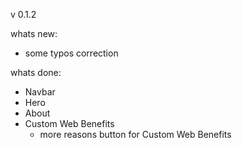 v 0.1.2

whats new:

- some typos correction

whats done:

- Navbar
- Hero
- About
- Custom Web Benefits
  - more reasons button for Custom Web Benefits
